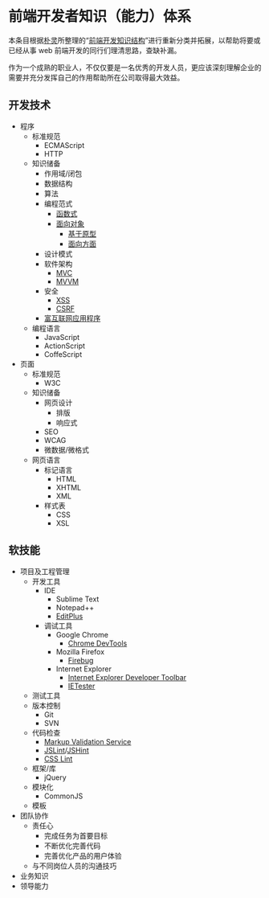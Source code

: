 # 前端开发者知识（能力）体系

本条目根据[朴灵](https://github.com/JacksonTian "查看朴灵的 GitHub 页面")所整理的“[前端开发知识结构](https://github.com/JacksonTian/fks)”进行重新分类并拓展，以帮助将要或已经从事 web 前端开发的同行们理清思路，查缺补漏。

作为一个成熟的职业人，不仅仅要是一名优秀的开发人员，更应该深刻理解企业的需要并充分发挥自己的作用帮助所在公司取得最大效益。

## 开发技术

 - 程序
     - 标准规范
         - ECMAScript
         - HTTP
     - 知识储备
         - 作用域/闭包
         - 数据结构
         - 算法
         - 编程范式
             - [函数式](http://en.wikipedia.org/wiki/Functional_programming)
             - [面向对象](http://en.wikipedia.org/wiki/Object-oriented_programming)
                 - [基于原型](http://en.wikipedia.org/wiki/Prototype-based_programming)
                 - [面向方面](http://en.wikipedia.org/wiki/Aspect-oriented_programming)
         - 设计模式
         - 软件架构
             - [MVC](http://en.wikipedia.org/wiki/Model%E2%80%93view%E2%80%93controller)
             - [MVVM](http://baike.baidu.com/view/3507915.htm)
         - 安全
             - [XSS](http://en.wikipedia.org/wiki/Cross-site_scripting)
             - [CSRF](http://en.wikipedia.org/wiki/Cross-site_request_forgery)
         - [富互联网应用程序](http://en.wikipedia.org/wiki/Rich_Internet_application "Rich Internet Application")
     - 编程语言
         - JavaScript
         - ActionScript
         - CoffeScript
 - 页面
     - 标准规范
         - W3C
     - 知识储备
         - 网页设计
             - 排版
             - 响应式
         - SEO
         - WCAG
         - 微数据/微格式
     - 网页语言
         - 标记语言
             - HTML
             - XHTML
             - XML
         - 样式表
             - CSS
             - XSL

## 软技能

 - 项目及工程管理
     - 开发工具
         - IDE
             - Sublime Text
             - Notepad++
             - [EditPlus](http://www.editplus.com/)
         - 调试工具
             - Google Chrome
                 - [Chrome DevTools](https://developers.google.com/chrome-developer-tools/)
             - Mozilla Firefox
                 - [Firebug](http://getfirebug.com/)
             - Internet Explorer
                 - [Internet Explorer Developer Toolbar](http://www.microsoft.com/en-us/download/details.aspx?id=18359)
                 - [IETester](http://www.my-debugbar.com/wiki/IETester/HomePage)
     - 测试工具
     - 版本控制
         - Git
         - SVN
     - 代码检查
         - [Markup Validation Service](http://validator.w3.org/)
         - [JSLint](http://www.jslint.com/)/[JSHint](http://www.jshint.com/)
         - [CSS Lint](http://csslint.net/)
     - 框架/库
         - jQuery
     - 模块化
         - CommonJS
     - 模板
 - 团队协作
     - 责任心
         - 完成任务为首要目标
         - 不断优化完善代码
         - 完善优化产品的用户体验
     - 与不同岗位人员的沟通技巧
 - 业务知识
 - 领导能力
```
